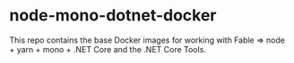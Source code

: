 # node-mono-dotnet-docker
This repo contains the base Docker images for working with Fable => node + yarn + mono + .NET Core and the .NET Core Tools.

